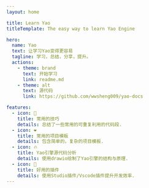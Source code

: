 ```yaml
---
layout: home

title: Learn Yao
titleTemplate: The easy way to learn Yao Engine

hero:
  name: Yao
  text: 让学习Yao变得更容易
  tagline: 学习，总结，分享，提升。
  actions:
    - theme: brand
      text: 开始学习
      link: readme.md
    - theme: alt
      text: 源代码
      link: https://github.com/wwsheng009/yao-docs

features:
  - icon: 📝
    title: 常用的技巧
    details: 总结了一些常用的可重复利用的代码段.
  - icon: ❤️
    title: 常用的项目模板
    details: 包含简单的，复杂的项目模板.
  - icon: 🔥
    title: Yao引擎源代码分析
    details: 使用drawio绘制了Yao引擎的结构与原理.
  - icon: 🚀
    title: 好用的插件
    details: 使用Studio插件/Vscode插件提升开发效率.
---
```

